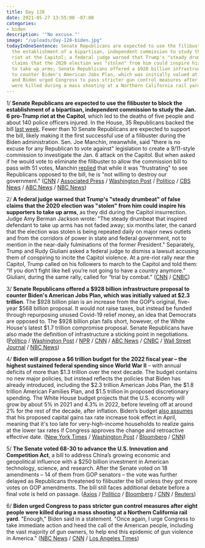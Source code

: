 ```yaml
---
title: Day 128
date: 2021-05-27 13:55:00 -07:00
categories:
- biden
description: '"No excuse."'
image: "/uploads/day-128-biden.jpg"
todayInOneSentence: Senate Republicans are expected to use the filibuster to block
  the establishment of a bipartisan, independent commission to study the Jan. 6 pro-Trump
  riot at the Capitol; a federal judge warned that Trump's "steady drumbeat" of false
  claims that the 2020 election was "stolen" from him could inspire his supporters
  to take up arms; Senate Republicans offered a $928 billion infrastructure proposal
  to counter Biden's American Jobs Plan, which was initially valued at $2.3 trillion;
  and Biden urged Congress to pass stricter gun control measures after eight people
  were killed during a mass shooting at a Northern California rail yard.
---
```


1/ **Senate Republicans are expected to use the filibuster to block the establishment of a bipartisan, independent commission to study the Jan. 6 pro-Trump riot at the Capitol**, which led to the deaths of five people and about 140 police officers injured. In the House, 35 Republicans backed the bill [last week](https://whatthefuckjusthappenedtoday.com/2021/05/20/day-121/#1-the-house-voted-to-create-an-indep). Fewer than 10 Senate Republicans are expected to support the bill, likely making it the first successful use of a filibuster during the Biden administration. Sen. Joe Manchin, meanwhile, said "there is no excuse for any Republican to vote against" legislation to create a 9/11-style commission to investigate the Jan. 6 attack on the Capitol. But when asked if he would vote to eliminate the filibuster to allow the commission bill to pass with 51 votes, Manchin [replied](https://twitter.com/AnaCabrera/status/1397931809263034372) that while it was "frustrating" to see Republicans opposed to the bill, he is "not willing to destroy our government." ([CNN](https://www.cnn.com/2021/05/27/politics/senate-vote-january-6-commission/index.html) / [Associated Press](https://apnews.com/article/gop-set-to-block-january-6-panel-e1e3552f69c0d958240a613a615a9f47) / [Washington Post](https://www.washingtonpost.com/national-security/january-6-commission-susan-collins/2021/05/26/ae6b54c4-be44-11eb-b26e-53663e6be6ff_story.html) / [Politico](https://www.politico.com/news/2021/05/27/republicans-to-block-january-6-commission-491162) / [CBS News](https://www.cbsnews.com/news/january-6-commission-senate-filibuster-threat/) / [ABC News](https://abcnews.go.com/Politics/republicans-poised-quash-creation-jan-commission/story?id=77919262) / [NBC News](https://www.nbcnews.com/politics/congress/they-continue-live-fear-sen-joe-manchin-excoriates-mcconnell-gop-n1268739))

2/ **A federal judge warned that Trump's "steady drumbeat" of false claims that the 2020 election was "stolen" from him could inspire his supporters to take up arms**, as they did during the Capitol insurrection. Judge Amy Berman Jackson wrote: "The steady drumbeat that inspired defendant to take up arms has not faded away; six months later, the canard that the election was stolen is being repeated daily on major news outlets and from the corridors of power in state and federal government, not to mention in the near-daily fulminations of the former President." Separately, Trump and Rudy Giuliani asked a federal judge to dismiss a lawsuit accusing them of conspiring to incite the Capitol violence. At a pre-riot rally near the Capitol, Trump called on his followers to march to the Capitol and told them: “If you don’t fight like hell you’re not going to have a country anymore.” Giuliani, during the same rally, called for “trial by combat.” ([CNN](https://www.cnn.com/2021/05/26/politics/trump-supporters-big-lie-capitol-riot/index.html) / [CNBC](https://www.cnbc.com/2021/05/27/trump-and-giuliani-ask-judge-to-drop-capitol-riot-conspiracy-case.html))

3/ **Senate Republicans offered a $928 billion infrastructure proposal to counter Biden's American Jobs Plan, which was initially valued at $2.3 trillion**. The $928 billion plan is an increase from the GOP’s original, five-year $568 billion proposal. It would not raise taxes, but instead be funded through repurposing unused Covid-19 relief money, an idea that Democrats are opposed to. The $928 billion plan falls short, however, of the White House's latest $1.7 trillion compromise proposal. Senate Republicans have also made the definition of infrastructure a sticking point in negotiations. ([Politico](https://www.politico.com/news/2021/05/27/republicans-infrastructure-counter-491153) / [Washington Post](https://www.washingtonpost.com/us-policy/2021/05/27/infrastructure-house-senate-white-house/) / [NPR](https://www.npr.org/2021/05/27/1000717244/senate-republicans-release-928-billion-infrastructure-counteroffer) / [CNN](https://www.cnn.com/2021/05/27/politics/biden-economy-cleveland/index.html) / [ABC News](https://abcnews.go.com/Politics/senate-republicans-unveil-latest-counteroffer-biden-infrastructure-spending/story?id=77938463) / [CNBC](https://www.cnbc.com/2021/05/27/biden-infrastructure-plan-capito-discusses-republican-counteroffer.html) / [Wall Street Journal](https://www.wsj.com/articles/senate-republicans-unveil-928-billion-infrastructure-offer-11622120973) / [NBC News](https://www.nbcnews.com/politics/congress/senate-republicans-offer-nearly-1t-infrastructure-counterproposal-n1268729))

4/ **Biden will propose a $6 trillion budget for the 2022 fiscal year – the highest sustained federal spending since World War II** – with annual deficits of more than $1.3 trillion over the next decade. The budget contains no new major policies, but instead reflects the policies that Biden has already introduced, including the $2.3 trillion American Jobs Plan, the $1.8 trillion American Families Plan, and $1.5 trillion in proposed discretionary spending. The White House budget projects that the U.S. economy will grow by about 5% in 2021 and 4.3% in 2022, before leveling off at around 2% for the rest of the decade, after inflation. Biden’s budget [also assumes](https://www.wsj.com/articles/biden-budget-said-to-assume-capital-gains-tax-rate-increase-started-in-late-april-11622127432) that his proposed capital gains tax rate increase took effect in April, meaning that it's too late for very-high-income households to realize gains at the lower tax rates if Congress approves the change and retroactive effective date. ([New York Times](https://www.nytimes.com/2021/05/27/business/economy/biden-plan.html) / [Washington Post](https://www.washingtonpost.com/us-policy/2021/05/27/white-house-budget-plan/) / [Bloomberg](https://www.bloomberg.com/news/articles/2021-05-27/biden-s-budget-proposal-raises-annual-spending-to-6-trillion?sref=MIBMEEoj) / [CNN](https://www.cnn.com/2021/05/27/politics/joe-biden-budget/))

5/ **The Senate voted 68-30 to advance the U.S. Innovation and Competition Act**, a bill to address China’s growing economic and geopolitical influence with a $250 billion investment in American technology, science, and research. After the Senate voted on 18 amendments – 14 of them from GOP senators – the vote was further delayed as Republicans threatened to filibuster the bill unless they got more votes on GOP amendments. The bill still faces additional debate before a final vote is held on passage. ([Axios](https://www.axios.com/senate-china-competition-bill-5b9a53b3-02bd-46d3-b472-9835154fe353.html) / [Politico](https://www.politico.com/news/2021/05/27/senate-counters-china-491207) / [Bloomberg](https://www.bloomberg.com/news/articles/2021-05-27/bipartisan-china-competition-bill-clears-first-senate-hurdle?sref=MIBMEEoj) / [CNN](https://www.cnn.com/2021/05/27/politics/china-competitiveness-bill/) / [Reuters](https://www.reuters.com/article/usa-china-congress-idAFL2N2NE2JX))

6/ **Biden urged Congress to pass stricter gun control measures after eight people were killed during a mass shooting at a Northern California rail yard**. "Enough," Biden said in a statement. "Once again, I urge Congress to take immediate action and heed the call of the American people, including the vast majority of gun owners, to help end this epidemic of gun violence in America." ([NBC News](https://www.nbcnews.com/politics/joe-biden/enough-biden-renews-calls-gun-control-bill-after-san-jose-n1268682) / [CNN](https://www.cnn.com/2021/05/26/politics/biden-san-jose-shooting/index.html) / [Los Angeles Times](https://www.latimes.com/california/story/2021-05-26/police-swarm-active-shooter-incident-in-san-jose))